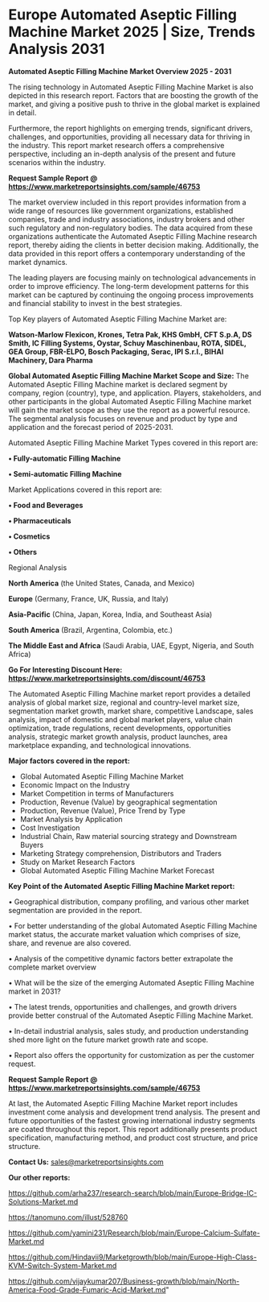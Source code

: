 # Europe Automated Aseptic Filling Machine Market 2025 | Size, Trends Analysis 2031

<Strong> Automated Aseptic Filling Machine Market Overview 2025 - 2031</strong>

The rising technology in Automated Aseptic Filling Machine Market is also depicted in this research report. Factors that are boosting the growth of the market, and giving a positive push to thrive in the global market is explained in detail.

Furthermore, the report highlights on emerging trends, significant drivers, challenges, and opportunities, providing all necessary data for thriving in the industry. This report market research offers a comprehensive perspective, including an in-depth analysis of the present and future scenarios within the industry.

<strong>Request Sample Report @ <a href=https://www.marketreportsinsights.com/sample/46753>https://www.marketreportsinsights.com/sample/46753</a></strong>

The market overview included in this report provides information from a wide range of resources like government organizations, established companies, trade and industry associations, industry brokers and other such regulatory and non-regulatory bodies. The data acquired from these organizations authenticate the Automated Aseptic Filling Machine research report, thereby aiding the clients in better decision making. Additionally, the data provided in this report offers a contemporary understanding of the market dynamics.

The leading players are focusing mainly on technological advancements in order to improve efficiency. The long-term development patterns for this market can be captured by continuing the ongoing process improvements and financial stability to invest in the best strategies.

Top Key players of Automated Aseptic Filling Machine Market are:

<strong>Watson-Marlow Flexicon, Krones, Tetra Pak, KHS GmbH, CFT S.p.A, DS Smith, IC Filling Systems, Oystar, Schuy Maschinenbau, ROTA, SIDEL, GEA Group, FBR-ELPO, Bosch Packaging, Serac, IPI S.r.l., BIHAI Machinery, Dara Pharma</strong>

<strong><b>Global Automated Aseptic Filling Machine Market Scope and Size:</b></strong>
The Automated Aseptic Filling Machine market is declared segment by company, region (country), type, and application. Players, stakeholders, and other participants in the global Automated Aseptic Filling Machine market will gain the market scope as they use the report as a powerful resource. The segmental analysis focuses on revenue and product by type and application and the forecast period of 2025-2031.

Automated Aseptic Filling Machine Market Types covered in this report are:

<strong>•  Fully-automatic Filling Machine

•  Semi-automatic Filling Machine</strong>

Market Applications covered in this report are:

<strong>•  Food and Beverages

•  Pharmaceuticals

•  Cosmetics

•  Others</strong> 

Regional Analysis

<strong>North America</strong> (the United States, Canada, and Mexico)

<strong>Europe</strong> (Germany, France, UK, Russia, and Italy)

<strong>Asia-Pacific</strong> (China, Japan, Korea, India, and Southeast Asia)

<strong>South America</strong> (Brazil, Argentina, Colombia, etc.)

<strong>The Middle East and Africa</strong> (Saudi Arabia, UAE, Egypt, Nigeria, and South Africa)

<strong>Go For Interesting Discount Here: <a href=https://www.marketreportsinsights.com/discount/46753>https://www.marketreportsinsights.com/discount/46753</a></strong>

The Automated Aseptic Filling Machine market report provides a detailed analysis of global market size, regional and country-level market size, segmentation market growth, market share, competitive Landscape, sales analysis, impact of domestic and global market players, value chain optimization, trade regulations, recent developments, opportunities analysis, strategic market growth analysis, product launches, area marketplace expanding, and technological innovations.

<strong><b>Major factors covered in the report:</b></strong>
<ul>
  <li>Global Automated Aseptic Filling Machine Market </li>
  <li>Economic Impact on the Industry</li>
  <li>Market Competition in terms of Manufacturers</li>
  <li>Production, Revenue (Value) by geographical segmentation</li>
  <li>Production, Revenue (Value), Price Trend by Type</li>
  <li>Market Analysis by Application</li>
  <li>Cost Investigation</li>
  <li>Industrial Chain, Raw material sourcing strategy and Downstream Buyers</li>
  <li>Marketing Strategy comprehension, Distributors and Traders</li>
  <li>Study on Market Research Factors</li>
  <li>Global Automated Aseptic Filling Machine Market Forecast</li>
</ul>

<strong><b>Key Point of the Automated Aseptic Filling Machine Market report:</b></strong>

• Geographical distribution, company profiling, and various other market segmentation are provided in the report.

• For better understanding of the global Automated Aseptic Filling Machine market status, the accurate market valuation which comprises of size, share, and revenue are also covered.

• Analysis of the competitive dynamic factors better extrapolate the complete market overview

• What will be the size of the emerging Automated Aseptic Filling Machine market in 2031?

• The latest trends, opportunities and challenges, and growth drivers provide better construal of the Automated Aseptic Filling Machine Market.

• In-detail industrial analysis, sales study, and production understanding shed more light on the future market growth rate and scope.

• Report also offers the opportunity for customization as per the customer request.

<strong>Request Sample Report @ <a href=https://www.marketreportsinsights.com/sample/46753>https://www.marketreportsinsights.com/sample/46753</a></strong>

At last, the Automated Aseptic Filling Machine Market report includes investment come analysis and development trend analysis. The present and future opportunities of the fastest growing international industry segments are coated throughout this report. This report additionally presents product specification, manufacturing method, and product cost structure, and price structure.

<strong>Contact Us:</strong>
sales@marketreportsinsights.com

<strong>Our other reports:</strong>

<a href=https://github.com/arha237/research-search/blob/main/Europe-Bridge-IC-Solutions-Market.md>https://github.com/arha237/research-search/blob/main/Europe-Bridge-IC-Solutions-Market.md</a>

<a href=https://tanomuno.com/illust/528760>https://tanomuno.com/illust/528760</a>

<a href=https://github.com/yamini231/Research/blob/main/Europe-Calcium-Sulfate-Market.md>https://github.com/yamini231/Research/blob/main/Europe-Calcium-Sulfate-Market.md</a>

<a href=https://github.com/Hindavii9/Marketgrowth/blob/main/Europe-High-Class-KVM-Switch-System-Market.md>https://github.com/Hindavii9/Marketgrowth/blob/main/Europe-High-Class-KVM-Switch-System-Market.md</a>

<a href=https://github.com/vijaykumar207/Business-growth/blob/main/North-America-Food-Grade-Fumaric-Acid-Market.md>https://github.com/vijaykumar207/Business-growth/blob/main/North-America-Food-Grade-Fumaric-Acid-Market.md</a>"
